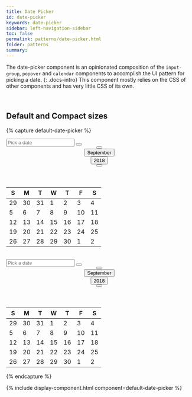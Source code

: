 ```yaml
---
title: Date Picker
id: date-picker
keywords: date-picker
sidebar: left-navigation-sidebar
toc: false
permalink: patterns/date-picker.html
folder: patterns
summary:
---
```


The date-picker component is an opinionated composition of the `input-group`, `popover` and `calendar` components to accomplish the UI pattern for picking a date.
{: .docs-intro}
This component mostly relies on the CSS of other components and has very little CSS of its own.

<br>

## Default and Compact sizes

{% capture default-date-picker %}
<div class="fd-docs-date-picker">
	<div class="fd-popover">
		<div class="fd-popover__control">
			<div class="fd-input-group">
				<input class="fd-input fd-input-group__input" type="text" value="" placeholder="Pick a date">
				<span class="fd-input-group__addon fd-input-group__addon--button">
				<button class="fd-input-group__button fd-popover__control fd-button fd-button--transparent sap-icon--calendar" aria-controls="Itcgq828" aria-expanded="false" aria-haspopup="true" aria-hidden="true"></button>
				</span>
			</div>
		</div>
		<div class="fd-popover__body fd-popover__body--right fd-popover__body--no-arrow" aria-hidden="true" id="Itcgq828">
			<div class="fd-calendar">
				<header class="fd-calendar__header">
				<div class="fd-calendar__navigation">
					<div class="fd-calendar__action">
						<button class="fd-button fd-button--transparent sap-icon--slim-arrow-left" aria-label="Previous" aria-disabled="true"></button>
					</div>
					<div class="fd-calendar__action">
						<button class="fd-button fd-button--transparent fd-button--compact" aria-selected="false" aria-expanded="false" aria-controls="mGTGe998">September</button>
					</div>
					<div class="fd-calendar__action">
						<button class="fd-button fd-button--transparent fd-button--compact" aria-selected="false" aria-expanded="false" aria-controls="D8NDL125">2018</button>
					</div>
					<div class="fd-calendar__action">
						<button class="fd-button fd-button--transparent sap-icon--slim-arrow-right" aria-label="Next"></button>
					</div>
				</div>
				</header>
				<div class="fd-calendar__content">
					<div class="fd-calendar__dates" id="YeayX297" aria-hidden="false">
						<table class="fd-calendar__table" role="grid">
						<thead class="fd-calendar__group">
						<tr class="fd-calendar__row">
							<th class="fd-calendar__column-header">
								<span class="fd-calendar__day-of-week">S</span>
							</th>
							<th class="fd-calendar__column-header">
								<span class="fd-calendar__day-of-week">M</span>
							</th>
							<th class="fd-calendar__column-header">
								<span class="fd-calendar__day-of-week">T</span>
							</th>
							<th class="fd-calendar__column-header">
								<span class="fd-calendar__day-of-week">W</span>
							</th>
							<th class="fd-calendar__column-header">
								<span class="fd-calendar__day-of-week">T</span>
							</th>
							<th class="fd-calendar__column-header">
								<span class="fd-calendar__day-of-week">F</span>
							</th>
							<th class="fd-calendar__column-header">
								<span class="fd-calendar__day-of-week">S</span>
							</th>
						</tr>
						</thead>
						<tbody class="fd-calendar__group">
						<tr class="fd-calendar__row">
							<td class="fd-calendar__item fd-calendar__item--other-month is-disabled" role="gridcell">
								<span class="fd-calendar__text">29</span>
							</td>
							<td class="fd-calendar__item fd-calendar__item--other-month is-disabled" role="gridcell">
								<span class="fd-calendar__text">30</span>
							</td>
							<td class="fd-calendar__item fd-calendar__item--other-month is-disabled" role="gridcell">
								<span class="fd-calendar__text">31</span>
							</td>
							<td class="fd-calendar__item is-disabled" role="gridcell">
								<span class="fd-calendar__text">1</span>
							</td>
							<td class="fd-calendar__item is-disabled" role="gridcell">
								<span class="fd-calendar__text">2</span>
							</td>
							<td class="fd-calendar__item is-disabled" role="gridcell">
								<span class="fd-calendar__text">3</span>
							</td>
							<td class="fd-calendar__item is-disabled" role="gridcell">
								<span class="fd-calendar__text">4</span>
							</td>
						</tr>
						<tr class="fd-calendar__row">
							<td class="fd-calendar__item is-disabled" role="gridcell">
								<span class="fd-calendar__text">5</span>
							</td>
							<td class="fd-calendar__item fd-calendar__item--current" role="gridcell">
								<span class="fd-calendar__text">6</span>
							</td>
							<td class="fd-calendar__item" role="gridcell">
								<span class="fd-calendar__text">7</span>
							</td>
							<td class="fd-calendar__item" role="gridcell">
								<span class="fd-calendar__text">8</span>
							</td>
							<td class="fd-calendar__item" role="gridcell">
								<span class="fd-calendar__text">9</span>
							</td>
							<td class="fd-calendar__item" role="gridcell">
								<span class="fd-calendar__text">10</span>
							</td>
							<td class="fd-calendar__item" role="gridcell">
								<span class="fd-calendar__text">11</span>
							</td>
						</tr>
						<tr class="fd-calendar__row">
							<td class="fd-calendar__item" role="gridcell">
								<span class="fd-calendar__text">12</span>
							</td>
							<td class="fd-calendar__item" role="gridcell">
								<span class="fd-calendar__text">13</span>
							</td>
							<td class="fd-calendar__item" role="gridcell">
								<span class="fd-calendar__text">14</span>
							</td>
							<td class="fd-calendar__item is-selected" role="gridcell">
								<span class="fd-calendar__text">15</span>
							</td>
							<td class="fd-calendar__item" role="gridcell">
								<span class="fd-calendar__text">16</span>
							</td>
							<td class="fd-calendar__item" role="gridcell">
								<span class="fd-calendar__text">17</span>
							</td>
							<td class="fd-calendar__item" role="gridcell">
								<span class="fd-calendar__text">18</span>
							</td>
						</tr>
						<tr class="fd-calendar__row">
							<td class="fd-calendar__item" role="gridcell">
								<span class="fd-calendar__text">19</span>
							</td>
							<td class="fd-calendar__item" role="gridcell">
								<span class="fd-calendar__text">20</span>
							</td>
							<td class="fd-calendar__item" role="gridcell">
								<span class="fd-calendar__text">21</span>
							</td>
							<td class="fd-calendar__item" role="gridcell">
								<span class="fd-calendar__text">22</span>
							</td>
							<td class="fd-calendar__item" role="gridcell">
								<span class="fd-calendar__text">23</span>
							</td>
							<td class="fd-calendar__item" role="gridcell">
								<span class="fd-calendar__text">24</span>
							</td>
							<td class="fd-calendar__item" role="gridcell">
								<span class="fd-calendar__text">25</span>
							</td>
						</tr>
						<tr class="fd-calendar__row">
							<td class="fd-calendar__item is-blocked" role="gridcell">
								<span class="fd-calendar__text">26</span>
							</td>
							<td class="fd-calendar__item is-blocked" role="gridcell">
								<span class="fd-calendar__text">27</span>
							</td>
							<td class="fd-calendar__item is-blocked" role="gridcell">
								<span class="fd-calendar__text">28</span>
							</td>
							<td class="fd-calendar__item" role="gridcell">
								<span class="fd-calendar__text">29</span>
							</td>
							<td class="fd-calendar__item" role="gridcell">
								<span class="fd-calendar__text">30</span>
							</td>
							<td class="fd-calendar__item fd-calendar__item--other-month" role="gridcell">
								<span class="fd-calendar__text">1</span>
							</td>
							<td class="fd-calendar__item fd-calendar__item--other-month" role="gridcell">
								<span class="fd-calendar__text">2</span>
							</td>
						</tr>
						</tbody>
						</table>
					</div>
				</div>
			</div>
		</div>
	</div>
</div>

<br>

<div class="fd-docs-date-picker">
	<div class="fd-popover">
		<div class="fd-popover__control">
			<div class="fd-input-group">
				<input type="text" value="" placeholder="Pick a date" class="fd-input fd-input--compact fd-input-group__input">
				<span class="fd-input-group__addon fd-input-group__addon--button fd-input-group__addon--compact">
				<button class="fd-button fd-button--transparent fd-button--compact fd-input-group__button fd-popover__control sap-icon--calendar" aria-controls="Itcgq82" aria-expanded="false" aria-haspopup="true" aria-hidden="true"></button>
				</span>
			</div>
		</div>
		<div class="fd-popover__body fd-popover__body--right fd-popover__body--no-arrow" aria-hidden="true" id="Itcgq82">
			<div class="fd-calendar">
				<header class="fd-calendar__header">
				<div class="fd-calendar__navigation">
					<div class="fd-calendar__action">
						<button class="fd-button fd-button--transparent sap-icon--slim-arrow-left" aria-label="Previous" aria-disabled="true"></button>
					</div>
					<div class="fd-calendar__action">
						<button class="fd-button fd-button--transparent fd-button--compact" aria-selected="false" aria-expanded="false" aria-controls="mGTGe998">September</button>
					</div>
					<div class="fd-calendar__action">
						<button class="fd-button fd-button--transparent fd-button--compact" aria-selected="false" aria-expanded="false" aria-controls="D8NDL125">2018</button>
					</div>
					<div class="fd-calendar__action">
						<button class="fd-button fd-button--transparent sap-icon--slim-arrow-right" aria-label="Next"></button>
					</div>
				</div>
				</header>
				<div class="fd-calendar__content">
					<div class="fd-calendar__dates" id="YeayX297" aria-hidden="false">
						<table class="fd-calendar__table" role="grid">
						<thead class="fd-calendar__group">
						<tr class="fd-calendar__row">
							<th class="fd-calendar__column-header">
								<span class="fd-calendar__day-of-week">S</span>
							</th>
							<th class="fd-calendar__column-header">
								<span class="fd-calendar__day-of-week">M</span>
							</th>
							<th class="fd-calendar__column-header">
								<span class="fd-calendar__day-of-week">T</span>
							</th>
							<th class="fd-calendar__column-header">
								<span class="fd-calendar__day-of-week">W</span>
							</th>
							<th class="fd-calendar__column-header">
								<span class="fd-calendar__day-of-week">T</span>
							</th>
							<th class="fd-calendar__column-header">
								<span class="fd-calendar__day-of-week">F</span>
							</th>
							<th class="fd-calendar__column-header">
								<span class="fd-calendar__day-of-week">S</span>
							</th>
						</tr>
						</thead>
						<tbody class="fd-calendar__group">
						<tr class="fd-calendar__row">
							<td class="fd-calendar__item fd-calendar__item--other-month is-disabled" role="gridcell">
								<span class="fd-calendar__text">29</span>
							</td>
							<td class="fd-calendar__item fd-calendar__item--other-month is-disabled" role="gridcell">
								<span class="fd-calendar__text">30</span>
							</td>
							<td class="fd-calendar__item fd-calendar__item--other-month is-disabled" role="gridcell">
								<span class="fd-calendar__text">31</span>
							</td>
							<td class="fd-calendar__item is-disabled" role="gridcell">
								<span class="fd-calendar__text">1</span>
							</td>
							<td class="fd-calendar__item is-disabled" role="gridcell">
								<span class="fd-calendar__text">2</span>
							</td>
							<td class="fd-calendar__item is-disabled" role="gridcell">
								<span class="fd-calendar__text">3</span>
							</td>
							<td class="fd-calendar__item is-disabled" role="gridcell">
								<span class="fd-calendar__text">4</span>
							</td>
						</tr>
						<tr class="fd-calendar__row">
							<td class="fd-calendar__item is-disabled" role="gridcell">
								<span class="fd-calendar__text">5</span>
							</td>
							<td class="fd-calendar__item fd-calendar__item--current" role="gridcell">
								<span class="fd-calendar__text">6</span>
							</td>
							<td class="fd-calendar__item" role="gridcell">
								<span class="fd-calendar__text">7</span>
							</td>
							<td class="fd-calendar__item" role="gridcell">
								<span class="fd-calendar__text">8</span>
							</td>
							<td class="fd-calendar__item" role="gridcell">
								<span class="fd-calendar__text">9</span>
							</td>
							<td class="fd-calendar__item" role="gridcell">
								<span class="fd-calendar__text">10</span>
							</td>
							<td class="fd-calendar__item" role="gridcell">
								<span class="fd-calendar__text">11</span>
							</td>
						</tr>
						<tr class="fd-calendar__row">
							<td class="fd-calendar__item" role="gridcell">
								<span class="fd-calendar__text">12</span>
							</td>
							<td class="fd-calendar__item" role="gridcell">
								<span class="fd-calendar__text">13</span>
							</td>
							<td class="fd-calendar__item" role="gridcell">
								<span class="fd-calendar__text">14</span>
							</td>
							<td class="fd-calendar__item is-selected" role="gridcell">
								<span class="fd-calendar__text">15</span>
							</td>
							<td class="fd-calendar__item" role="gridcell">
								<span class="fd-calendar__text">16</span>
							</td>
							<td class="fd-calendar__item" role="gridcell">
								<span class="fd-calendar__text">17</span>
							</td>
							<td class="fd-calendar__item" role="gridcell">
								<span class="fd-calendar__text">18</span>
							</td>
						</tr>
						<tr class="fd-calendar__row">
							<td class="fd-calendar__item" role="gridcell">
								<span class="fd-calendar__text">19</span>
							</td>
							<td class="fd-calendar__item" role="gridcell">
								<span class="fd-calendar__text">20</span>
							</td>
							<td class="fd-calendar__item" role="gridcell">
								<span class="fd-calendar__text">21</span>
							</td>
							<td class="fd-calendar__item" role="gridcell">
								<span class="fd-calendar__text">22</span>
							</td>
							<td class="fd-calendar__item" role="gridcell">
								<span class="fd-calendar__text">23</span>
							</td>
							<td class="fd-calendar__item" role="gridcell">
								<span class="fd-calendar__text">24</span>
							</td>
							<td class="fd-calendar__item" role="gridcell">
								<span class="fd-calendar__text">25</span>
							</td>
						</tr>
						<tr class="fd-calendar__row">
							<td class="fd-calendar__item is-blocked" role="gridcell">
								<span class="fd-calendar__text">26</span>
							</td>
							<td class="fd-calendar__item is-blocked" role="gridcell">
								<span class="fd-calendar__text">27</span>
							</td>
							<td class="fd-calendar__item is-blocked" role="gridcell">
								<span class="fd-calendar__text">28</span>
							</td>
							<td class="fd-calendar__item" role="gridcell">
								<span class="fd-calendar__text">29</span>
							</td>
							<td class="fd-calendar__item" role="gridcell">
								<span class="fd-calendar__text">30</span>
							</td>
							<td class="fd-calendar__item fd-calendar__item--other-month" role="gridcell">
								<span class="fd-calendar__text">1</span>
							</td>
							<td class="fd-calendar__item fd-calendar__item--other-month" role="gridcell">
								<span class="fd-calendar__text">2</span>
							</td>
						</tr>
						</tbody>
						</table>
					</div>
				</div>
			</div>
		</div>
	</div>
</div>
{% endcapture %}

{% include display-component.html component=default-date-picker %}
